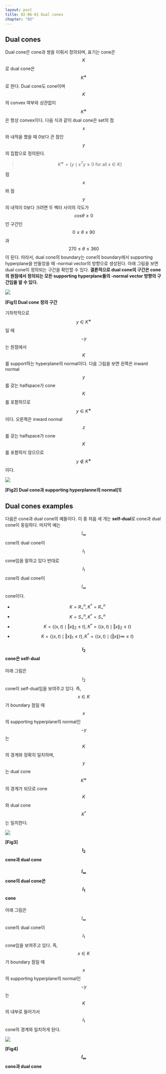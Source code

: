 ```yaml
---
layout: post
title: 02-06-01 Dual cones
chapter: "02"
---
```


## Dual cones

Dual cone은 cone과 쌍을 이뤄서 정의되며, 표기는 cone은 $$K$$로 dual cone은 $$K^∗$$로 한다. Dual cone도 cone이며 $$K$$의 convex 여부와 상관없이 $$K^∗$$은 항상 convex이다. 다음 식과 같이 dual cone은 set의 점 $$x$$와 내적을 했을 때 0보다 큰 점인 $$y$$의 집합으로 정의된다.


>$$K^∗ = \{y \mid x^T y \ge 0 \text{ for all } x \in K\}$$

점 $$x$$와 점 $$y$$의 내적이 0보다 크려면 두 벡터 사이의 각도가 $$cos\theta \ge 0$$인 구간인 $$0 \le \theta \le 90$$과 $$270 \le \theta \le 360$$이 된다. 따라서, dual cone의 boundary는 cone의 boundary에서 supporting hyperplane을 만들었을 때 -normal vector의 방향으로 생성된다. 아래 그림을 보면 dual cone이 정의되는 구간을 확인할 수 있다. **결론적으로 dual cone의 구간은 cone의 원점에서 정의되는 모든 supporting hyperplane들의 -normal vector 방향의 구간임을 알 수 있다.**

![](https://wikidocs.net/images/page/17422/02.06_01_2_dual_cone.PNG)

**[Fig1] Dual cone 정의 구간**

기하학적으로 $$y \in K^∗$$일 때 $$-y$$는 원점에서 $$K$$를 support하는 hyperplane의 normal이다. 다음 그림을 보면 왼쪽은 inward normal $$y$$를 갖는 halfspace가 cone $$K$$를 포함하므로 $$y \in K^∗$$이다. 오른쪽은 inward normal $$z$$를 갖는 halfspace가 cone $$K$$를 포함하지 않으므로 $$y \notin K^∗$$이다. 

![](https://wikidocs.net/images/page/17375/02.06_01_dual_cone.PNG)

**[Fig2] Dual cone과 supporting hyperplanne의 normal[1]**

## Dual cones examples
다음은 cone과 dual cone의 예들이다. 이 중 처음 세 개는 **self-dual**로 cone과 dual cone이 동일하다. 마지막 예는 $$l_\infty$$ cone의 dual cone이 $$l_1$$ cone임을 말하고 있다 반대로 $$l_1$$ cone의 dual cone이  $$l_\infty$$ cone이다.

* $$K = R^n_+, K^* = R^n_+$$
* $$K = S^n_+, K^* = S^n_+$$
* $$K = \{(x, t) \mid  \left \Vert x \right \|_2 \le t \}, K^* = \{(x, t)\mid  \left \Vert x \right \|_2 \le t \}$$
* $$K = \{(x, t) \mid  \left \Vert x \right \|_1 \le t \}, K^* = \{(x, t) \mid  \{\left \Vert x \right \| \} {\infty} \le t \}$$

#### $$l_2$$ cone은 self-dual
아래 그림은 $$l_2$$ cone이 self-dual임을 보여주고 있다.  즉, $$x \in K$$가 boundary 점일 때 $$x$$의 supporting hyperplane의 normal인 $$-y$$는 $$K$$의 경계와 정확히 일치하며, $$y$$는 dual cone $$K^∗$$의 경계가 되므로 cone $$K$$와 dual cone $$K^*$$는 일치한다.

![](https://wikidocs.net/images/page/17375/02.06_03_L2_self-dual.PNG)

**[Fig3] $$l_2$$ cone과 dual cone**

#### $$l_\infty$$ cone의 dual cone은 $$l_1$$ cone
아래 그림은 $$l_\infty$$ cone의 dual cone이 $$l_1$$ cone임을 보여주고 있다. 즉, $$x \in K$$가 boundary 점일 때 $$x$$의 supporting hyperplane의 normal인 $$-y$$는 $$K$$의 내부로 들어가서 $$l_1$$ cone의 경계와 일치하게 된다.

![](https://wikidocs.net/images/page/17375/02.06_04_L_inf_dual_norm.PNG)

**[Fig4] $$l_\infty$$ cone과 dual cone**
